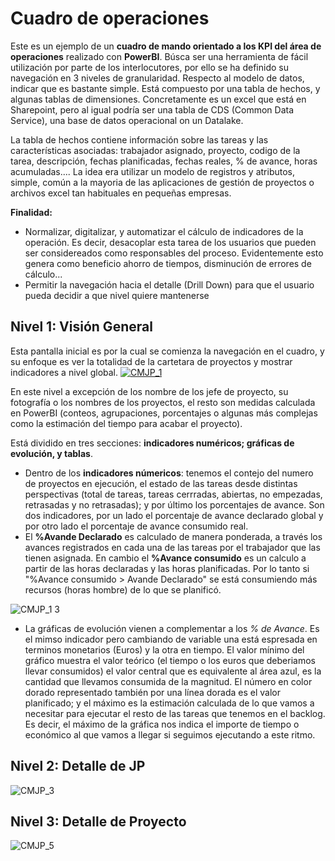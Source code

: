 # Cuadro de operaciones





Este es un ejemplo de un **cuadro de mando orientado a los KPI del área de operaciones** realizado con **PowerBI**. Búsca ser una herramienta de fácil utilización por parte de los interlocutores, por ello se ha definido su navegación en 3 niveles de granularidad. 
Respecto al modelo de datos, indicar que es bastante simple. Está compuesto por una tabla de hechos, y algunas tablas de dimensiones. Concretamente es un excel que está en Sharepoint, pero al igual podría ser una tabla de CDS (Common Data Service), una base de datos operacional on un Datalake.

La tabla de hechos contiene información sobre las tareas y las características asociadas: trabajador asignado, proyecto, codigo de la tarea, descripción, fechas planificadas, fechas reales, % de avance, horas acumuladas.... La idea era utilizar un modelo de registros y atributos, simple, común a la mayoria de las aplicaciones de gestión de proyectos o  archivos excel tan habituales en pequeñas empresas. 

**Finalidad:**
* Normalizar, digitalizar, y automatizar el cálculo de indicadores de la operación. Es decir, desacoplar esta tarea de los usuarios que pueden ser considereados como responsables del proceso. Evidentemente esto genera como beneficio ahorro de tiempos, disminución de errores de cálculo...
* Permitir la navegación hacia el detalle (Drill Down) para que el usuario pueda decidir a que nivel quiere mantenerse

## Nivel 1: Visión General
Esta pantalla inicial es por la cual se comienza la navegación en el cuadro, y su enfoque es ver la totalidad de la cartetara de proyectos y mostrar indicadores a nivel global.
[![CMJP_1](https://user-images.githubusercontent.com/63968211/110802861-e2f30680-827e-11eb-8163-fe00419be64a.jpg)](https://www.youtube.com/watch?v=DSZq8_tGM6M "CMO-PB")


En este nivel a excepción de los nombre de los jefe de proyecto, su fotografía o los nombres de los proyectos, el resto son medidas calculada en PowerBI (conteos, agrupaciones, porcentajes o algunas más complejas como la estimación del tiempo para acabar el proyecto).

Está dividido en tres secciones: **indicadores numéricos; gráficas de evolución, y tablas**.
* Dentro de los **indicadores númericos**: tenemos el contejo del numero de proyectos en ejecución, el estado de las tareas desde distintas perspectivas (total de tareas, tareas cerrradas, abiertas, no empezadas, retrasadas y no retrasadas); y por último los porcentajes de avance. Son  dos  indicadores, por un lado el porcentaje de avance declarado global y por otro lado el porcentaje de avance consumido real.
* El **%Avande Declarado** es calculado de manera ponderada, a través los avances registrados en cada una de las tareas por el trabajador que las tienen asignada.  En cambio el **%Avance consumido** es un calculo a partir de las horas declaradas y las horas planificadas. Por lo tanto si "%Avance consumido > Avande Declarado" se está consumiendo más recursos (horas hombre) de lo que se planificó.

![CMJP_1 3](https://user-images.githubusercontent.com/63968211/110811827-57ca3e80-8287-11eb-830e-1dbdfa209bd1.jpg)

* La gráficas de evolución vienen a complementar a los *% de Avance*. Es el mimso indicador pero cambiando de variable una está espresada en terminos monetarios (Euros) y la otra en tiempo.  El valor mínimo del gráfico muestra el valor teórico (el tiempo o los euros que deberiamos llevar consumidos) el valor central que es equivalente al área azul, es la cantidad que llevamos consumida de la magnitud. El número en color dorado representado también por una línea dorada es el valor planificado; y el máximo es la estimación calculada de lo que vamos a necesitar para ejecutar  el resto de las tareas que tenemos en el backlog. Es decir, el máximo de la gráfica nos indica el importe de tiempo o económico al que vamos a llegar si seguimos ejecutando a este ritmo.



## Nivel 2: Detalle de JP
![CMJP_3](https://user-images.githubusercontent.com/63968211/110803511-8e9c5680-827f-11eb-92c6-ee2f25ea0812.jpg)


## Nivel 3: Detalle de Proyecto
![CMJP_5](https://user-images.githubusercontent.com/63968211/110803589-a1169000-827f-11eb-8909-1f98646c46d9.jpg)
